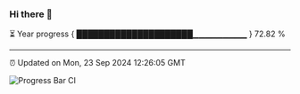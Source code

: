 ### Hi there 👋

⏳ Year progress { █████████████████████▁▁▁▁▁▁▁▁▁ } 72.82 %

---

⏰ Updated on Mon, 23 Sep 2024 12:26:05 GMT

![Progress Bar CI](https://github.com/liununu/liununu/workflows/Progress%20Bar%20CI/badge.svg)
